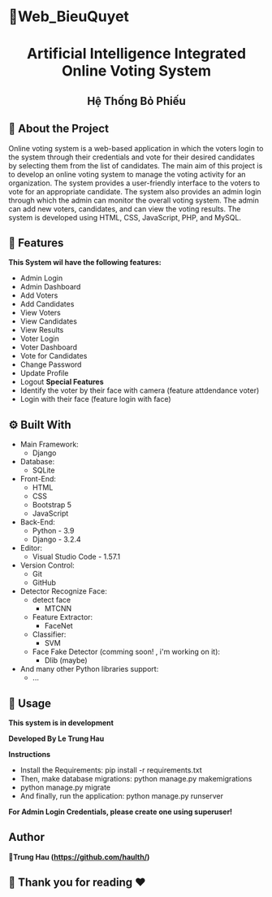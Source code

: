 # 📃Web_BieuQuyet
 <h1 align="center">Artificial Intelligence Integrated Online Voting System</h1> 
 <h2 align="center">Hệ Thống Bỏ Phiếu</h2> 

## :star2: About the Project

  Online voting system is a web-based application in which the voters login to the system through their credentials and vote for their desired candidates by selecting them from the list of candidates. The main aim of this project is to develop an online voting system to manage the voting activity for an organization. The system provides a user-friendly interface to the voters to vote for an appropriate candidate. The system also provides an admin login through which the admin can monitor the overall voting system. The admin can add new voters, candidates, and can view the voting results. The system is developed using HTML, CSS, JavaScript, PHP, and MySQL.

## :star2: Features

  **This System wil have the following features:**
  - Admin Login
  - Admin Dashboard
  - Add Voters
  - Add Candidates
  - View Voters
  - View Candidates
  - View Results
  - Voter Login
  - Voter Dashboard
  - Vote for Candidates
  - Change Password
  - Update Profile
  - Logout
  **Special Features**
  - Identify the voter by their face with camera (feature attdendance voter)
  - Login with their face (feature login with face)


## :gear: Built With

- Main Framework:
  - Django
- Database:
  - SQLite
- Front-End:
  - HTML
  - CSS
  - Bootstrap 5
  - JavaScript
- Back-End:
  - Python - 3.9
  - Django - 3.2.4
- Editor:
  - Visual Studio Code - 1.57.1
- Version Control:
  - Git
  - GitHub
- Detector Recognize Face:
  - detect face
    - MTCNN
  - Feature Extractor:
    - FaceNet
  - Classifier:
    - SVM 
  - Face Fake Detector (comming soon! , i'm working on it):
    - Dlib (maybe)
- And many other Python libraries support:
  - ...


## 🚀 Usage
  **This system is in development**

  **Developed By Le Trung Hau**

  **Instructions**
  - Install the Requirements: pip install -r requirements.txt
  - Then, make database migrations: python manage.py makemigrations
  - python manage.py migrate
  - And finally, run the application: python manage.py runserver


  **For Admin Login Credentials, please create one using superuser!**
## Author

👤**Trung Hau (https://github.com/haulth/)**


## 🤝 Thank you for reading ❤️
